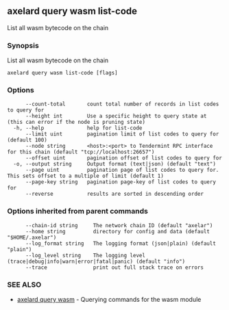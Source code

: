 ## axelard query wasm list-code

List all wasm bytecode on the chain

### Synopsis

List all wasm bytecode on the chain

```
axelard query wasm list-code [flags]
```

### Options

```
      --count-total       count total number of records in list codes to query for
      --height int        Use a specific height to query state at (this can error if the node is pruning state)
  -h, --help              help for list-code
      --limit uint        pagination limit of list codes to query for (default 100)
      --node string       <host>:<port> to Tendermint RPC interface for this chain (default "tcp://localhost:26657")
      --offset uint       pagination offset of list codes to query for
  -o, --output string     Output format (text|json) (default "text")
      --page uint         pagination page of list codes to query for. This sets offset to a multiple of limit (default 1)
      --page-key string   pagination page-key of list codes to query for
      --reverse           results are sorted in descending order
```

### Options inherited from parent commands

```
      --chain-id string     The network chain ID (default "axelar")
      --home string         directory for config and data (default "$HOME/.axelar")
      --log_format string   The logging format (json|plain) (default "plain")
      --log_level string    The logging level (trace|debug|info|warn|error|fatal|panic) (default "info")
      --trace               print out full stack trace on errors
```

### SEE ALSO

- [axelard query wasm](axelard_query_wasm.md) - Querying commands for the wasm module
